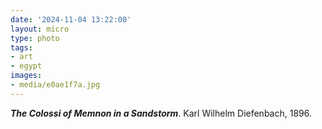```yaml
---
date: '2024-11-04 13:22:00'
layout: micro
type: photo
tags:
- art
- egypt
images:
- media/e0ae1f7a.jpg
---
```


_**The Colossi of Memnon in a Sandstorm**_. Karl Wilhelm Diefenbach, 1896.
